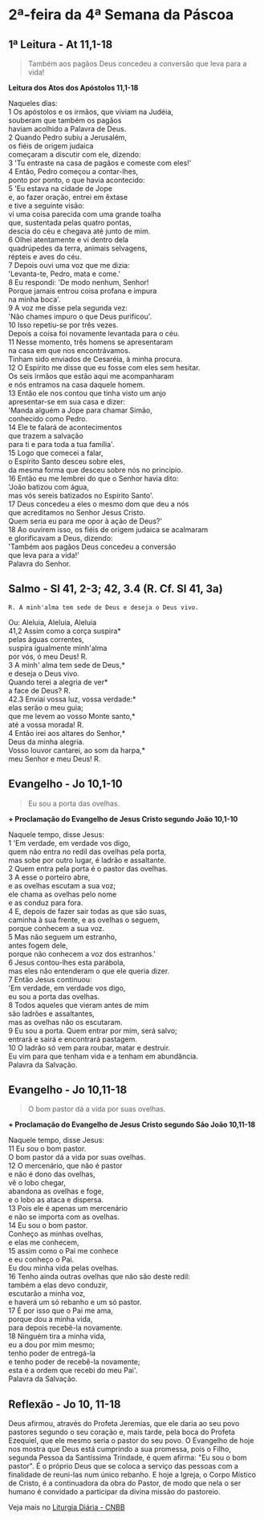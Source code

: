 # 2ª-feira da 4ª Semana da Páscoa

## 1ª Leitura - At 11,1-18

> Também aos pagãos Deus concedeu a conversão que leva para a vida!

**Leitura dos Atos dos Apóstolos 11,1-18**

Naqueles dias:    
1 Os apóstolos e os irmãos, que viviam na Judéia,   
 souberam que também os pagãos   
 haviam acolhido a Palavra de Deus.    
2 Quando Pedro subiu a Jerusalém,   
 os fiéis de origem judaica   
 começaram a discutir com ele, dizendo:    
3 'Tu entraste na casa de pagãos e comeste com eles!'    
4 Então, Pedro começou a contar-lhes,   
 ponto por ponto, o que havia acontecido:    
5 'Eu estava na cidade de Jope   
 e, ao fazer oração, entrei em êxtase   
 e tive a seguinte visão:   
 vi uma coisa parecida com uma grande toalha   
 que, sustentada pelas quatro pontas,   
 descia do céu e chegava até junto de mim.    
6 Olhei atentamente e vi dentro dela   
 quadrúpedes da terra, animais selvagens,   
 répteis e aves do céu.    
7 Depois ouvi uma voz que me dizia:   
 'Levanta-te, Pedro, mata e come.'    
8 Eu respondi: 'De modo nenhum, Senhor!   
 Porque jamais entrou coisa profana e impura   
 na minha boca'.    
9 A voz me disse pela segunda vez:   
 'Não chames impuro o que Deus purificou'.    
10 Isso repetiu-se por três vezes.   
 Depois a coisa foi novamente levantada para o céu.    
11 Nesse momento, três homens se apresentaram   
 na casa em que nos encontrávamos.   
 Tinham sido enviados de Cesaréia, à minha procura.    
12 O Espírito me disse que eu fosse com eles sem hesitar.   
 Os seis irmãos que estão aqui me acompanharam   
 e nós entramos na casa daquele homem.    
13 Então ele nos contou que tinha visto um anjo   
 apresentar-se em sua casa e dizer:   
 'Manda alguém a Jope para chamar Simão,   
 conhecido como Pedro.    
14 Ele te falará de acontecimentos   
 que trazem a salvação   
 para ti e para toda a tua família'.    
15 Logo que comecei a falar,   
 o Espírito Santo desceu sobre eles,   
 da mesma forma que desceu sobre nós no princípio.    
16 Então eu me lembrei do que o Senhor havia dito:   
 'João batizou com água,   
 mas vós sereis batizados no Espírito Santo'.    
17 Deus concedeu a eles o mesmo dom que deu a nós   
 que acreditamos no Senhor Jesus Cristo.   
 Quem seria eu para me opor à ação de Deus?'    
18 Ao ouvirem isso, os fiéis de origem judaica se acalmaram   
 e glorificavam a Deus, dizendo:   
 'Também aos pagãos Deus concedeu a conversão   
 que leva para a vida!'   
 Palavra do Senhor.

## Salmo - Sl 41, 2-3; 42, 3.4 (R. Cf. Sl 41, 3a)

`R. A minh'alma tem sede de Deus e deseja o Deus vivo.`

Ou: Aleluia, Aleluia, Aleluia   
41,2 Assim  como a corça suspira*   
 pelas águas correntes,   
 suspira igualmente minh'alma   
 por vós, ó meu Deus! R.    
3 A minh' alma tem sede de Deus,*   
 e deseja o Deus vivo.   
 Quando terei a alegria de ver*   
 a face de Deus? R.    
42.3 Enviai vossa luz, vossa verdade:*   
 elas serão o meu guia;   
 que me levem ao vosso Monte santo,*   
 até a vossa morada! R.    
4 Então irei aos altares do Senhor,*   
 Deus da minha alegria.   
 Vosso louvor cantarei, ao som da harpa,*   
 meu Senhor e meu Deus! R.

## Evangelho - Jo 10,1-10

> Eu sou a porta das ovelhas.

**+ Proclamação do Evangelho de Jesus Cristo segundo João 10,1-10**

Naquele tempo, disse Jesus:    
1 'Em verdade, em verdade vos digo,   
 quem não entra no redil das ovelhas pela porta,   
 mas sobe por outro lugar, é ladrão e assaltante.    
2 Quem entra pela porta é o pastor das ovelhas.    
3 A esse o porteiro abre,   
 e as ovelhas escutam a sua voz;   
 ele chama as ovelhas pelo nome   
 e as conduz para fora.    
4 E, depois de fazer sair todas as que são suas,   
 caminha à sua frente, e as ovelhas o seguem,   
 porque conhecem a sua voz.    
5 Mas não seguem um estranho,   
 antes fogem dele,    
 porque não conhecem a voz dos estranhos.'    
6 Jesus contou-lhes esta parábola,   
 mas eles não entenderam o que ele queria dizer.    
7 Então Jesus continuou:   
 'Em verdade, em verdade vos digo,   
 eu sou a porta das ovelhas.    
8 Todos aqueles que vieram antes de mim   
 são ladrões e assaltantes,   
 mas as ovelhas não os escutaram.    
9 Eu sou a porta. Quem entrar por mim, será salvo;   
 entrará e sairá e encontrará pastagem.    
10 O ladrão só vem para roubar, matar e destruir.   
 Eu vim para que tenham vida e a tenham em abundância.   
 Palavra da Salvação.

## Evangelho - Jo 10,11-18

> O bom pastor dá a vida por suas ovelhas.

**+ Proclamação do Evangelho de Jesus Cristo segundo São João 10,11-18**

Naquele tempo, disse Jesus:    
11 Eu sou o bom pastor.   
 O bom pastor dá a vida por suas ovelhas.    
12 O mercenário, que não é pastor   
 e não é dono das ovelhas,   
 vê o lobo chegar,   
 abandona as ovelhas e foge,   
 e o lobo as ataca e dispersa.    
13 Pois ele é apenas um mercenário   
 e não se importa com as ovelhas.    
14 Eu sou o bom pastor.   
 Conheço as minhas ovelhas,   
 e elas me conhecem,    
15 assim como o Pai me conhece   
 e eu conheço o Pai.   
 Eu dou minha vida pelas ovelhas.    
16 Tenho ainda outras ovelhas que não são deste redil:   
 também a elas devo conduzir,   
 escutarão a minha voz,   
 e haverá um só rebanho e um só pastor.    
17 É por isso que o Pai me ama,   
 porque dou a minha vida,   
 para depois recebê-la novamente.    
18 Ninguém tira a minha vida,    
 eu a dou por mim mesmo;   
 tenho poder de entregá-la   
 e tenho poder de recebê-la novamente;   
 esta é a ordem que recebi do meu Pai'.   
 Palavra da Salvação.

## Reflexão - Jo 10, 11-18

Deus afirmou, através do Profeta Jeremias, que ele daria ao seu povo pastores segundo o seu coração e, mais tarde, pela boca do Profeta Ezequiel, que ele mesmo seria o pastor do seu povo. O Evangelho de hoje nos mostra que Deus está cumprindo a sua promessa, pois o Filho, segunda Pessoa da Santíssima Trindade, é quem afirma: "Eu sou o bom pastor". É o próprio Deus que se coloca a serviço das pessoas com a finalidade de reuni-las num único rebanho. E hoje a Igreja, o Corpo Místico de Cristo, é a continuadora da obra do Pastor, de modo que nela o ser humano é convidado a participar da divina missão do pastoreio.

Veja mais no [Liturgia Diária - CNBB](http://liturgiadiaria.cnbb.org.br/app/user/user/UserView.php?ano=2017&mes=5&dia=8)